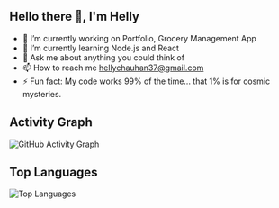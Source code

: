 ## Hello there 👋, I'm Helly 

- 🔭 I’m currently working on Portfolio, Grocery Management App
- 🌱 I’m currently learning Node.js and React
- 💬 Ask me about anything you could think of 
- 📫 How to reach me hellychauhan37@gmail.com
- ⚡ Fun fact: My code works 99% of the time... that 1% is for cosmic mysteries.


## Activity Graph
![GitHub Activity Graph](https://activity-graph.herokuapp.com/graph?username=helly373&theme=react-dark&hide_border=true&area=true)



## Top Languages 
![Top Languages](https://github-readme-stats.vercel.app/api/top-langs/?username=helly373&layout=compact&theme=radical)

